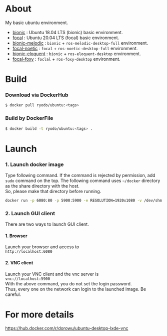 # About
My basic ubuntu environment.  

- [bionic](https://github.com/RyodoTanaka/ubuntu/tree/master/bionic) : Ubuntu 18.04 LTS (bionic) basic environment.
- [focal](https://github.com/RyodoTanaka/ubuntu/tree/master/focal) : Ubuntu 20.04 LTS (focal) basic environment.
- [bionic-melodic](https://github.com/RyodoTanaka/ubuntu/tree/master/bionic/melodic) : `bionic` + `ros-melodic-desktop-full` environment.
- [focal-noetic](https://github.com/RyodoTanaka/ubuntu/tree/master/focal/noetic) : `focal` + `ros-noetic-desktop-full` environment.
- [bionic-eloquent](https://github.com/RyodoTanaka/ubuntu/tree/master/bionic/eloquent) : `bionic` + `ros-eloquent-desktop` environment.
- [focal-foxy](https://github.com/RyodoTanaka/ubuntu/tree/master/focal/foxy) : `foclal` + `ros-foxy-desktop` environment.

# Build
### Download via DockerHub
```bash
$ docker pull ryodo/ubuntu:<tags>
```
### Build by DockerFile
```bash
$ docker build -t ryodo/ubuntu:<tags> .
```

# Launch
### 1. Launch docker image
Type following command.
If the command is rejected by permission, add `sudo` command on the top.
The following command uses `~/docker` directory as the share directory with the host.  
So, please make that directory before running.
```bash
docker run -p 6080:80 -p 5900:5900 -e RESOLUTION=1920x1080 -v /dev/shm:/dev/shm -v /media:/media -v ~/docker:/home/ubuntu/docker ryodo/ubuntu:<tags>
```
### 2. Launch GUI client
There are two ways to launch GUI client.
#### 1. Browser
Launch your browser and access to  
`http://localhost:6080`
#### 2. VNC client
Launch your VNC client and the vnc server is  
`vnc://localhost:5900`  
With the above command, you do not set the login password.  
Thus, every one on the network can login to the launched image. Be careful.

# For more details
https://hub.docker.com/r/dorowu/ubuntu-desktop-lxde-vnc
